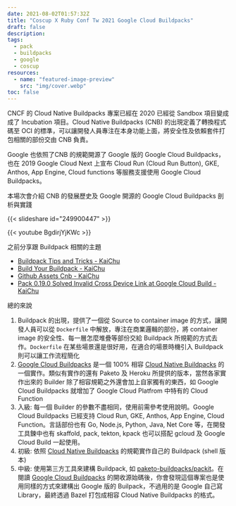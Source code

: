 ```yaml
---
date: 2021-08-02T01:57:32Z
title: "Coscup X Ruby Conf Tw 2021 Google Cloud Buildpacks"
draft: false
description: 
tags:
  - pack
  - buildpacks
  - google
  - coscup
resources:
  - name: "featured-image-preview"
    src: "img/cover.webp"  
toc: false
---
```


CNCF 的 Cloud Native Buildpacks 專案已經在 2020 已經從 Sandbox 項目變成成了 Incubation 項目。Cloud Native Buildpacks (CNB) 的出現定義了轉換程式碼至 OCI 的標準，可以讓開發人員專注在本身功能上面，將安全性及依賴套件打包相關的部份交由 CNB 負責。

<!--more-->

Google 也依照了CNB 的規範開源了 Google 版的 Google Cloud Buildpacks，也在 2019 Google Cloud Next 上宣布 Cloud Run (Cloud Run Button), GKE, Anthos, App Engine, Cloud functions 等服務支援使用 Google Cloud Buildpacks。

本場次會介紹 CNB 的發展歷史及 Google 開源的 Google Cloud Buildpacks 剖析與實踐

{{< slideshare id="249900447" >}}

{{< youtube BgdirjYjKWc >}}

之前分享跟 Buildpack 相關的主題
- [Buildpack Tips and Tricks - KaiChu](https://kaichu.io/posts/buildpack-tips-and-tricks/)
- [Build Your Buildpack - KaiChu](https://kaichu.io/posts/build-your-buildpack/)
- [Github Assets Cnb - KaiChu](https://kaichu.io/posts/github-assets-cnb/)
- [Pack 0.19.0 Solved Invalid Cross Device Link at Google Cloud Build - KaiChu](https://kaichu.io/posts/pack-solved-invalid-cross-device-link-at-google-cloud-build/)

總的來說

1. Buildpack 的出現，提供了一個從 Source to container image 的方式，讓開發人員可以從 `Dockerfile` 中解放，專注在商業邏輯的部份，將 container image 的安全性、每一層怎麼堆疊等部份交給 Buildpack 所規範的方式去作。`Dockerfile` 在某些場景還是很好用，在適合的場景時機引入 Buildpack 則可以讓工作流程簡化
1. [Google Cloud Buildpacks](https://github.com/GoogleCloudPlatform/buildpacks) 是一個 100% 相容 [Cloud Native Buildpacks](https://buildpacks.io/) 的一個實作。類似有實作的還有 Paketo 及 Heroku 所提供的版本，當然各家實作出來的 Builder 除了相容規範之外還會加上自家獨有的東西，如 Google Cloud Buildpacks 就增加了 Google Cloud Platfrom 中特有的 Cloud Function
1. 入級: 每一個 Builder 的參數不盡相同，使用前需參考使用說明。Google Cloud Buildpacks 已經支持 Cloud Run, GKE, Anthos, App Engine, Cloud Function。言話部份也有 Go, Node.js, Python, Java, Net Core 等，在開發工具鍊中也有 skaffold, pack, tekton, kpack 也可以搭配 gcloud 及 Google Cloud Build 一起使用。
1. 初級: 依照 [Cloud Native Buildpacks](https://buildpacks.io/) 的規範實作自己的 Buildpack (shell 版本)
1. 中級: 使用第三方工具來建構 Buildpack, 如 [paketo-buildpacks/packit](https://github.com/paketo-buildpacks/packit)。在閱讀 [Google Cloud Buildpacks](https://github.com/GoogleCloudPlatform/buildpacks) 的開收源始碼後，你會發現這個專案也是使用同樣的方式來建構出 Google 版的 Builpack，不過用的是 Google 自己寫 Library，最終透過 Bazel 打包成相容 Cloud Native Buildpacks 的格式。